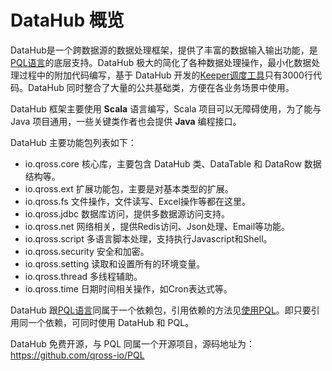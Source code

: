 # DataHub 概览

DataHub是一个跨数据源的数据处理框架，提供了丰富的数据输入输出功能，是[PQL语言](/pql/overview.md)的底层支持。DataHub 极大的简化了各种数据处理操作，最小化数据处理过程中的附加代码编写，基于 DataHub 开发的[Keeper调度工具](/keeper/overview.md)只有3000行代码。DataHub 同时整合了大量的公共基础类，方便在各业务场景中使用。

DataHub 框架主要使用 **Scala** 语言编写，Scala 项目可以无障碍使用，为了能与 Java 项目通用，一些关键类作者也会提供 **Java** 编程接口。

DataHub 主要功能包列表如下：

* io.qross.core 核心库，主要包含 DataHub 类、DataTable 和 DataRow 数据结构等。
* io.qross.ext 扩展功能包，主要是对基本类型的扩展。
* io.qross.fs 文件操作，文件读写、Excel操作等都在这里。
* io.qross.jdbc 数据库访问，提供多数据源访问支持。
* io.qross.net 网络相关，提供Redis访问、Json处理、Email等功能。
* io.qross.script 多语言脚本处理，支持执行Javascript和Shell。
* io.qross.security 安全和加密。
* io.qross.setting 读取和设置所有的环境变量。
* io.qross.thread 多线程辅助。
* io.qross.time 日期时间相关操作，如Cron表达式等。


DataHub 跟[PQL语言](/pql/overview.md)同属于一个依赖包，引用依赖的方法见[使用PQL](/pql/use-pql.md)。即只要引用同一个依赖，可同时使用 DataHub 和 PQL。

DataHub 免费开源，与 PQL 同属一个开源项目，源码地址为：<https://github.com/qross-io/PQL>